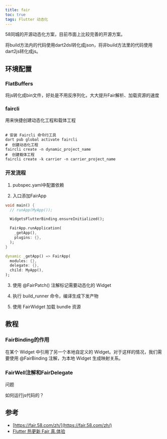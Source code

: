 ```yaml
---
title: fair
toc: true
tags: Flutter 动态化
---
```


58同城的开源动态化方案，目前市面上比较完善的开源方案。

将build方法内的代码使用dart2dsl转化成json，将非build方法里的代码使用dart2js转化成js。


## 环境配置

### FlatBuffers

将js转化成bin文件，好处是不用反序列化，大大提升Fair解析、加载资源的速度


### faircli

用来快捷创建动态化工程和载体工程

```shell

# 安装 Faircli 命令行工具
dart pub global activate faircli
#  创建动态化工程
faircli create -n dynamic_project_name
#  创建载体工程
faircli create -k carrier -n carrier_project_name
```

### 开发流程

1. pubspec.yaml中配置依赖

2. 入口添加FairApp

```dart
void main() {
  // runApp(MyApp());

  WidgetsFlutterBinding.ensureInitialized();

  FairApp.runApplication(
    _getApp(),
    plugins: {},
  );
}

dynamic _getApp() => FairApp(
  modules: {},
  delegate: {},
  child: MyApp(),
);

```

3. 使用 @FairPatch() 注解标记需要动态化的 Widget

4. 执行 build_runner 命令，编译生成下发产物

5. 使用 FairWidget 加载 bundle 资源



## 教程

### FairBinding的作用

在某个 Widget 中引用了另一个本地自定义的 Widget。对于这样的情况，我们需要使用 @FairBinding 注解，为本地 Widget 生成映射关系。


### FairWell注解和FairDelegate

问题

如何运行js代码的？


## 参考

- [https://fair.58.com/zh/](https://fair.58.com/zh/)
- [Flutter 热更新 Fair 真.体验](https://juejin.cn/post/7228967938473394213)